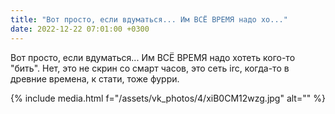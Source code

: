 ```yaml
---
title: "Вот просто, если вдуматься... Им ВСЁ ВРЕМЯ надо хо..."
date: 2022-12-22 07:01:00 +0300
---
```


Вот просто, если вдуматься... Им ВСЁ ВРЕМЯ надо хотеть кого-то "бить".
Нет, это не скрин со смарт часов, это сеть irc, когда-то в древние времена, к стати, тоже фурри.

{% include media.html f="/assets/vk_photos/4/xiB0CM12wzg.jpg" alt="" %}
